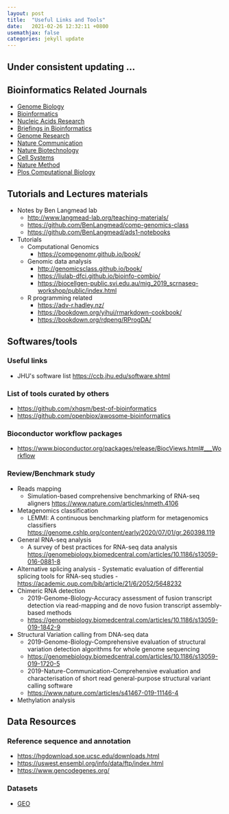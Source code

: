 ```yaml
---
layout: post
title:  "Useful Links and Tools"
date:   2021-02-26 12:32:11 +0800
usemathjax: false
categories: jekyll update
---
```


## Under consistent updating ...

## Bioinformatics Related Journals
- [Genome Biology](https://genomebiology.biomedcentral.com/articles)
- [Bioinformatics](https://academic.oup.com/bioinformatics)
- [Nucleic Acids Research](https://academic.oup.com/nar)
- [Briefings in Bioinformatics](https://academic.oup.com/bib)
- [Genome Research](https://genome.cshlp.org/content/current)
- [Nature Communication](https://www.nature.com/subjects/biological-sciences/ncomms)
- [Nature Biotechnology](https://www.nature.com/nbt/)
- [Cell Systems](https://www.cell.com/cell-systems/home)
- [Nature Method](https://www.nature.com/nmeth/)
- [Plos Computational Biology](https://journals.plos.org/ploscompbiol/)


## Tutorials and Lectures materials
- Notes by Ben Langmead lab
  - <http://www.langmead-lab.org/teaching-materials/>
  - <https://github.com/BenLangmead/comp-genomics-class>
  - <https://github.com/BenLangmead/ads1-notebooks>
- Tutorials
  - Computational Genomics
    - <https://compgenomr.github.io/book/>
  - Genomic data analysis
    - <http://genomicsclass.github.io/book/>
    - <https://liulab-dfci.github.io/bioinfo-combio/>
    - <https://biocellgen-public.svi.edu.au/mig_2019_scrnaseq-workshop/public/index.html>
  - R programming related
    - <https://adv-r.hadley.nz/>
    - <https://bookdown.org/yihui/rmarkdown-cookbook/>
    - <https://bookdown.org/rdpeng/RProgDA/>

## Softwares/tools

### Useful links
  - JHU's software list <https://ccb.jhu.edu/software.shtml>

### List of tools curated by others

- <https://github.com/xhqsm/best-of-bioinformatics>
- <https://github.com/openbiox/awosome-bioinformatics>

### Bioconductor workflow packages

- <https://www.bioconductor.org/packages/release/BiocViews.html#___Workflow>

### Review/Benchmark study
  - Reads mapping
    - Simulation-based comprehensive benchmarking of RNA-seq aligners <https://www.nature.com/articles/nmeth.4106>
  - Metagenomics classification
    - LEMMI: A continuous benchmarking platform for metagenomics classifiers <https://genome.cshlp.org/content/early/2020/07/01/gr.260398.119>
  - General RNA-seq analysis
    - A survey of best practices for RNA-seq data analysis <https://genomebiology.biomedcentral.com/articles/10.1186/s13059-016-0881-8>
  - Alternative splicing analysis
        - Systematic evaluation of differential splicing tools for RNA-seq studies
        - https://academic.oup.com/bib/article/21/6/2052/5648232
  - Chimeric RNA detection
      - 2019-Genome-Biology-Accuracy assessment of fusion transcript detection via read-mapping and de novo fusion transcript assembly-based methods
      - <https://genomebiology.biomedcentral.com/articles/10.1186/s13059-019-1842-9>
  - Structural Variation calling from DNA-seq data
      - 2019-Genome-Biology-Comprehensive evaluation of structural variation detection algorithms for whole genome sequencing
      - <https://genomebiology.biomedcentral.com/articles/10.1186/s13059-019-1720-5>
      - 2019-Nature-Communication-Comprehensive evaluation and characterisation of short read general-purpose structural variant calling software
      - <https://www.nature.com/articles/s41467-019-11146-4>
  - Methylation analysis



## Data Resources

### Reference sequence and annotation
  - <https://hgdownload.soe.ucsc.edu/downloads.html>
  - <https://uswest.ensembl.org/info/data/ftp/index.html>
  - <https://www.gencodegenes.org/>

### Datasets
  - [GEO](https://www.ncbi.nlm.nih.gov/geo/)
